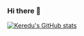 ### Hi there 👋
[![Keredu's GitHub stats](https://github-readme-stats-rho-wheat-19.vercel.app/api?username=Keredu&show_icons=true&theme=dark)](https://github.com/Keredu/github-readme-stats)
<!--
**Keredu/Keredu** is a ✨ _special_ ✨ repository because its `README.md` (this file) appears on your GitHub profile.

Here are some ideas to get you started:

- 🔭 I’m currently working on ...
- 🌱 I’m currently learning ...
- 👯 I’m looking to collaborate on ...
- 🤔 I’m looking for help with ...
- 💬 Ask me about ...
- 📫 How to reach me: ...
- 😄 Pronouns: ...
- ⚡ Fun fact: ...
-->

